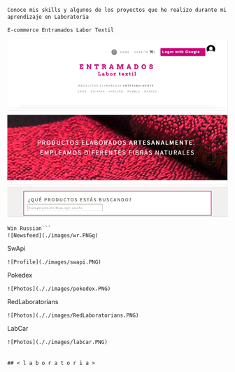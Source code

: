 # <Portafolio>
```
Conoce mis skills y algunos de los proyectos que he realizo durante mi aprendizaje en Laboratoria
```
```
E-commerce Entramados Labor Textil
```
![ ](./images/entramados.PNG)
```
Win Russian```
![Newsfeed](./images/wr.PNGg)
```
SwApi
```
![Profile](./images/swapi.PNG)
```
Pokedex
```
![Photos](././images/pokedex.PNG)
```
RedLaboratorians
```
![Photos](././images/RedLaboratorians.PNG)
```
LabCar
```
![Photos](././images/labcar.PNG)


## < l a b o r a t o r i a >